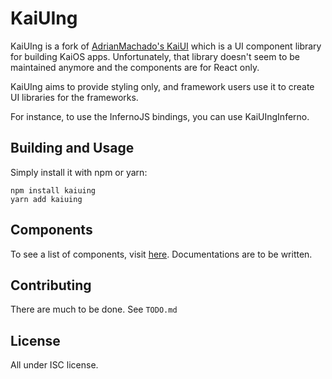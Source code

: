# KaiUIng

KaiUIng is a fork of [AdrianMachado's KaiUI](https://github.com/AdrianMachado/KaiUI) which is a UI component library for building KaiOS apps. Unfortunately, that library doesn't seem to be maintained anymore and the components are for React only.

KaiUIng aims to provide styling only, and framework users use it to create UI libraries for the frameworks.

For instance, to use the InfernoJS bindings, you can use KaiUIngInferno.

## Building and Usage

Simply install it with npm or yarn:

```
npm install kaiuing
yarn add kaiuing
```

## Components

To see a list of components, visit [here](https://github.com/farooqkz/KaiUIng/tree/master/src/components). Documentations are to be written.

## Contributing

There are much to be done. See `TODO.md`


## License

All under ISC license.
